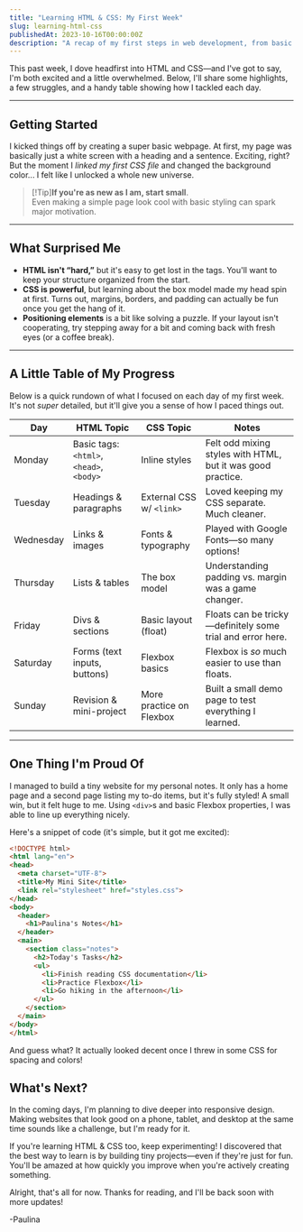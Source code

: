 ```yaml
---
title: "Learning HTML & CSS: My First Week"
slug: learning-html-css
publishedAt: 2023-10-16T00:00:00Z
description: "A recap of my first steps in web development, from basic tags to styling techniques."
---
```

This past week, I dove headfirst into HTML and CSS—and I've got to say, I'm both excited and a little overwhelmed. Below, I'll share some highlights, a few struggles, and a handy table showing how I tackled each day.

---

## Getting Started
I kicked things off by creating a super basic webpage. At first, my page was basically just a white screen with a heading and a sentence. Exciting, right? But the moment I *linked my first CSS file* and changed the background color... I felt like I unlocked a whole new universe.

> [!Tip]**If you're as new as I am, start small**.  
> Even making a simple page look cool with basic styling can spark major motivation.

---

## What Surprised Me

- **HTML isn't “hard,”** but it's easy to get lost in the tags. You'll want to keep your structure organized from the start.  
- **CSS is powerful**, but learning about the box model made my head spin at first. Turns out, margins, borders, and padding can actually be fun once you get the hang of it.  
- **Positioning elements** is a bit like solving a puzzle. If your layout isn't cooperating, try stepping away for a bit and coming back with fresh eyes (or a coffee break).

---

## A Little Table of My Progress

Below is a quick rundown of what I focused on each day of my first week. It's not *super* detailed, but it'll give you a sense of how I paced things out.

| Day       | HTML Topic                                 | CSS Topic                  | Notes                                                      |
|-----------|--------------------------------------------|----------------------------|------------------------------------------------------------|
| Monday    | Basic tags: `<html>`, `<head>`, `<body>`     | Inline styles              | Felt odd mixing styles with HTML, but it was good practice. |
| Tuesday   | Headings & paragraphs                      | External CSS w/ `<link>`   | Loved keeping my CSS separate. Much cleaner.              |
| Wednesday | Links & images                             | Fonts & typography         | Played with Google Fonts—so many options!                 |
| Thursday  | Lists & tables                             | The box model              | Understanding padding vs. margin was a game changer.       |
| Friday    | Divs & sections                            | Basic layout (float)       | Floats can be tricky—definitely some trial and error here. |
| Saturday  | Forms (text inputs, buttons)               | Flexbox basics             | Flexbox is *so* much easier to use than floats.            |
| Sunday    | Revision & mini-project                    | More practice on Flexbox   | Built a small demo page to test everything I learned.      |

---

## One Thing I'm Proud Of

I managed to build a tiny website for my personal notes. It only has a home page and a second page listing my to-do items, but it's fully styled! A small win, but it felt huge to me. Using `<div>`s and basic Flexbox properties, I was able to line up everything nicely.

Here's a snippet of code (it's simple, but it got me excited):

```html
<!DOCTYPE html>
<html lang="en">
<head>
  <meta charset="UTF-8">
  <title>My Mini Site</title>
  <link rel="stylesheet" href="styles.css">
</head>
<body>
  <header>
    <h1>Paulina's Notes</h1>
  </header>
  <main>
    <section class="notes">
      <h2>Today's Tasks</h2>
      <ul>
        <li>Finish reading CSS documentation</li>
        <li>Practice Flexbox</li>
        <li>Go hiking in the afternoon</li>
      </ul>
    </section>
  </main>
</body>
</html>
```

And guess what? It actually looked decent once I threw in some CSS for spacing and colors!

## What's Next?

In the coming days, I'm planning to dive deeper into responsive design. Making websites that look good on a phone, tablet, and desktop at the same time sounds like a challenge, but I'm ready for it.

If you're learning HTML & CSS too, keep experimenting! I discovered that the best way to learn is by building tiny projects—even if they're just for fun. You'll be amazed at how quickly you improve when you're actively creating something.

Alright, that's all for now. Thanks for reading, and I'll be back soon with more updates!

-Paulina
